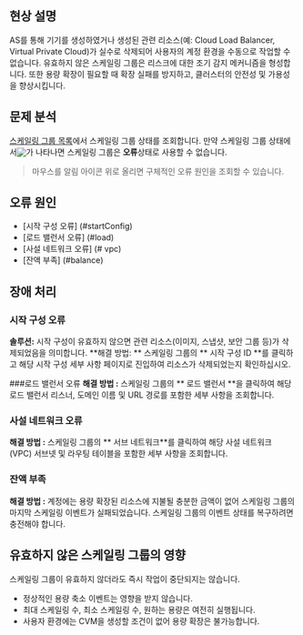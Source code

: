 ## 현상 설명
AS를 통해 기기를 생성하였거나 생성된 관련 리소스(예: Cloud Load Balancer, Virtual Private Cloud)가 실수로 삭제되어 사용자의 계정 환경을 수동으로 작업할 수 없습니다. 유효하지 않은 스케일링 그룹은 리스크에 대한 조기 감지 메커니즘을 형성합니다. 또한 용량 확장이 필요할 때 확장 실패를 방지하고, 클러스터의 안전성 및 가용성을 향상시킵니다.


## 문제 분석
[스케일링 그룹 목록](https://console.cloud.tencent.com/autoscaling/group)에서 스케일링 그룹 상태를 조회합니다. 만약 스케일링 그룹 상태에서<img style="margin:-3px 0;" src="https://main.qcloudimg.com/raw/653cff66183ba681f01873603de9eda6.png">가 나타나면 스케일링 그룹은 **오류**상태로 사용할 수 없습니다.
> 마우스를 알림 아이콘 위로 올리면 구체적인 오류 원인을 조회할 수 있습니다.
>


## 오류 원인
 - [시작 구성 오류] (#startConfig)
 - [로드 밸런서 오류] (#load)
 - [사설 네트워크 오류] (# vpc)
 - [잔액 부족] (#balance)


## 장애 처리

<span id="startConfig"></span>
### 시작 구성 오류
**솔루션:** 시작 구성이 유효하지 않으면 관련 리소스(이미지, 스냅샷, 보안 그룹 등)가 삭제되었음을 의미합니다.
**해결 방법: ** 스케일링 그룹의 ** 시작 구성 ID **를 클릭하고 해당 시작 구성 세부 사항 페이지로 진입하여 리소스가 삭제되었는지 확인하십시오. 

<span id="load"></span>
###로드 밸런서 오류
**해결 방법 :** 스케일링 그룹의 ** 로드 밸런서 **을 클릭하여 해당 로드 밸런서 리스너, 도메인 이름 및 URL 경로를 포함한 세부 사항을 조회합니다. 

<span id="vpc"></span>
### 사설 네트워크 오류
**해결 방법 :** 스케일링 그룹의 ** 서브 네트워크**를 클릭하여 해당 사설 네트워크 (VPC) 서브넷 및 라우팅 테이블을 포함한 세부 사항을 조회합니다. 


<span id="balance"></span>
### 잔액 부족
**해결 방법 :** 계정에는 용량 확장된 리소스에 지불될 충분한 금액이 없어 스케일링 그룹의 마지막 스케일링 이벤트가 실패되었습니다. 스케일링 그룹의 이벤트 상태를 복구하려면 충전해야 합니다. 



## 유효하지 않은 스케일링 그룹의 영향
스케일링 그룹이 유효하지 않더라도 즉시 작업이 중단되지는 않습니다.
- 정상적인 용량 축소 이벤트는 영향을 받지 않습니다.
- 최대 스케일링 수, 최소 스케일링 수, 원하는 용량은 여전히 실행됩니다.
- 사용자 환경에는 CVM을 생성할 조건이 없어 용량 확장은 불가능합니다.
